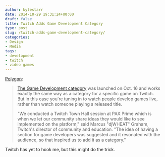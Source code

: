 ```yaml
---
author: kylestarr
date: 2014-10-29 19:31:24+00:00
draft: false
title: Twitch Adds Game Development Category
type: post
slug: /twitch-adds-game-development-category/
categories:
- Design
- Media
tags:
- development
- twitch
- video games
---
```


[Polygon](http://www.polygon.com/2014/10/29/7091727/twitch-game-development-live):

> [The Game Development category](http://www.twitch.tv/directory/game/Game%20Development) was launched on Oct. 16 and works exactly the same way as a category for a specific game on Twitch. But in this case you're tuning in to watch people develop games live, rather than watch someone playing a released title.
>
> "We conducted a Twitch Town Hall session at PAX Prime which is when we let our community share ideas they would like to see implemented on the platform," said Marcus "djWHEAT" Graham, Twitch's director of community  and education. "The idea of having a section for game developers was suggested and it resonated with the audience, so that inspired us to add it as a category."

Twitch has yet to hook me, but this might do the trick.
